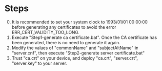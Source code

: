 # Steps
0. It is recommended to set your system clock to 1993/01/01 00:00:00 before generating any certificates to avoid the error ERR_CERT_VALIDITY_TOO_LONG.
1. Execute "Step1-generate ca certificate.bat". Once the CA certificate has been generated, there is no need to generate it again.
2. Modify the values of "commonName" and "subjectAltName" in "server.cnf", then execute "Step2-generate server certificate.bat"
3. Trust "ca.crt" on your device, and deploy "ca.crt", "server.crt", "server.key" to your server.